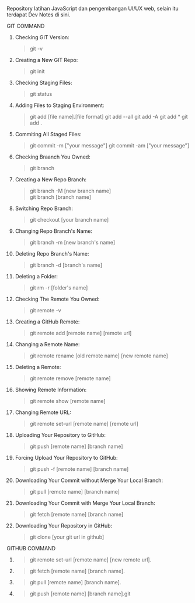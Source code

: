 Repository latihan JavaScript dan pengembangan UI/UX web, selain itu terdapat Dev Notes di sini.

GIT COMMAND
1. Checking GIT Version:
    > git -v
2. Creating a New GIT Repo:
    > git init
3. Checking Staging Files:
    > git status
4. Adding Files to Staging Environment:
    > git add [file name].[file format]
    > git add --all
    > git add -A
    > git add *
    > git add .
5. Commiting All Staged Files:
    > git commit -m ["your message"]
    > git commit -am ["your message"]
6. Checking Braanch You Owned:	
    > git branch
7. Creating a New Repo Branch:
    > git branch -M [new branch name]	
    > git branch [branch name]
8. Switching Repo Branch:
    > git checkout [your branch name]
9. Changing Repo Branch's Name:
    > git branch -m [new branch's name]
10. Deleting Repo Branch's Name:
    > git branch -d [branch's name]
11. Deleting a Folder:
    > git rm -r [folder's name]
12. Checking The Remote You Owned:
    > git remote -v
13. Creating a GitHub Remote:
    > git remote add [remote name] [remote url]
14. Changing a Remote Name:
    > git remote rename [old remote name] [new remote name]
15. Deleting a Remote:
    > git remote remove [remote name]
16. Showing Remote Information:
    > git remote show [remote name]
17. Changing Remote URL:
    > git remote set-url [remote name] [remote url]
18. Uploading Your Repository to GitHub:
    > git push [remote name] [branch name]
19. Forcing Upload Your Repository to GitHub:
    > git push -f [remote name] [branch name]
20. Downloading Your Commit without Merge Your Local Branch:
    > git pull [remote name] [branch name]
21. Downloading Your Commit with Merge Your Local Branch:
    > git fetch [remote name] [branch name]
22. Downloading Your Repository in GitHub:
    > git clone [your git url in github]

GITHUB COMMAND
1. > git remote set-url [remote name] [new remote url].
2. > git fetch [remote name] [branch name].
3. > git pull [remote name] [branch name].
4. > git push [remote name] [branch name].git